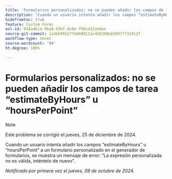 ```yaml
---
title: 'Formularios personalizados: no se pueden añadir los campos de tarea “estimateByHours” u “hoursPerPoint”'
description: 'Cuando un usuario intenta añadir los campos “estimateByHours” u “hoursPerPoint” a un formulario personalizado en el generador de formularios, se muestra un mensaje de error: “La expresión personalizada no es válida, inténtelo de nuevo”.'
hidefromtoc: true
feature: Custom Forms
exl-id: 018ad614-9ba8-43bf-8c0e-f90cd322e6ee
source-git-commit: 1a3bb95b27fb660011ac4b0380eb599f77319c2f
workflow-type: tm+mt
source-wordcount: '94'
ht-degree: 100%

---
```


# Formularios personalizados: no se pueden añadir los campos de tarea “estimateByHours” u “hoursPerPoint”

>[!NOTE]
>
>Este problema se corrigió el jueves, 25 de diciembre de 2024.

Cuando un usuario intenta añadir los campos “estimateByHours” u “hoursPerPoint” a un formulario personalizado en el generador de formularios, se muestra un mensaje de error: “La expresión personalizada no es válida, inténtelo de nuevo”.

_Notificado por primera vez el jueves, 09 de octubre de 2024._
